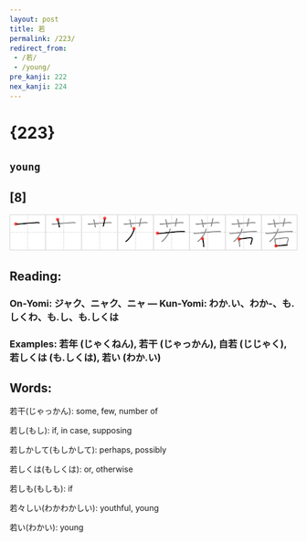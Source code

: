 ```yaml
---
layout: post
title: 若
permalink: /223/
redirect_from:
 - /若/
 - /young/
pre_kanji: 222
nex_kanji: 224
---
```


# {223}

## `young`

## [8]

<div class="stroke"><img src="../images/E88BA5.png" /></div>

## Reading:

### On-Yomi: ジャク、ニャク、ニャ &mdash; Kun-Yomi: わか.い、わか-、も.しくわ、も.し、も.しくは

### Examples: 若年 (じゃくねん), 若干 (じゃっかん), 自若 (じじゃく), 若しくは (も.しくは), 若い (わか.い)

## Words:

若干(じゃっかん): some, few, number of

若し(もし): if, in case, supposing

若しかして(もしかして): perhaps, possibly

若しくは(もしくは): or, otherwise

若しも(もしも): if

若々しい(わかわかしい): youthful, young

若い(わかい): young
